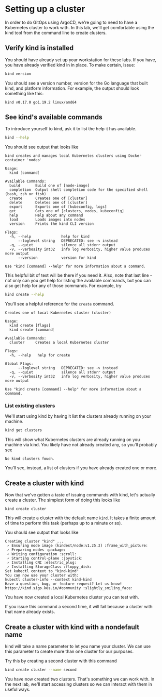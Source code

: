 # Setting up a cluster

In order to do GitOps using ArgoCD, we're going to need to have a Kubernetes cluster to work with. In this lab, we'll get comfortable using the kind tool from the command line to create clusters.

## Verify kind is installed

You should have already set up your workstation for these labs. If you have, you have already verified kind in in place. To make certain, issue:

``` sh
kind version
```

You should see a version number, version for the Go language that built kind, and platform information. For example, the output should look something like this:

```
kind v0.17.0 go1.19.2 linux/amd64
```

## See kind's available commands

To introduce yourself to kind, ask it to list the help it has available.

``` sh
kind --help
```

You should see output that looks like

```
kind creates and manages local Kubernetes clusters using Docker container 'nodes'

Usage:
  kind [command]

Available Commands:
  build       Build one of [node-image]
  completion  Output shell completion code for the specified shell (bash, zsh or fish)
  create      Creates one of [cluster]
  delete      Deletes one of [cluster]
  export      Exports one of [kubeconfig, logs]
  get         Gets one of [clusters, nodes, kubeconfig]
  help        Help about any command
  load        Loads images into nodes
  version     Prints the kind CLI version

Flags:
  -h, --help              help for kind
      --loglevel string   DEPRECATED: see -v instead
  -q, --quiet             silence all stderr output
  -v, --verbosity int32   info log verbosity, higher value produces more output
      --version           version for kind

Use "kind [command] --help" for more information about a command.
```

This helpful bit of text will be there if you need it. Also, note that last line - not only can you get help for listing the available commands, but you can also get help for any of those commands. For example, try

``` sh
kind create --help
```

You'll see a helpful reference for the `create` command.

```
Creates one of local Kubernetes cluster (cluster)

Usage:
  kind create [flags]
  kind create [command]

Available Commands:
  cluster     Creates a local Kubernetes cluster

Flags:
  -h, --help   help for create

Global Flags:
      --loglevel string   DEPRECATED: see -v instead
  -q, --quiet             silence all stderr output
  -v, --verbosity int32   info log verbosity, higher value produces more output

Use "kind create [command] --help" for more information about a command.
```

### List existing clusters

We'll start using kind by having it list the clusters already running on your machine.

``` sh
kind get clusters
```

This will show what Kubernetes clusters are already running on you machine via kind. You likely have not already created any, so you'll probably see

```
No kind clusters foudn.
```

You'll see, instead, a list of clusters if you have already created one or more.

## Create a cluster with kind

Now that we've gotten a taste of issuing commands with kind, let's actually create a cluster. The simplest form of doing this looks like

```
kind create cluster
```

This will create a cluster with the default name `kind`. It takes a finite amount of time to perform this task (perhaps up to a minute or so).

You should see output that looks like

```
Creating cluster "kind" ...
 ✓ Ensuring node image (kindest/node:v1.25.3) :frame_with_picture:
 ✓ Preparing nodes :package:
 ✓ Writing configuration :scroll:
 ✓ Starting control-plane :joystick:
 ✓ Installing CNI :electric_plug:
 ✓ Installing StorageClass :floppy_disk:
Set kubectl context to "kind-kind"
You can now use your cluster with:
kubectl cluster-info --context kind-kind
Have a question, bug, or feature request? Let us know! https://kind.sigs.k8s.io/#community :slightly_smiling_face:
```

You have now created a local Kubernetes cluster you can test with.

If you issue this command a second time, it will fail because a cluster with that name already exists.

## Create a cluster with kind with a nondefault name

kind will take a name parameter to let you name your cluster. We can use this parameter to create more than one cluster for our purposes.

Try this by creating a second cluster with this command

``` sh
kind create cluster --name second
```

You have now created two clusters. That's something we can work with. In the next lab, we'll start accessing clusters so we can interact with them in useful ways.

